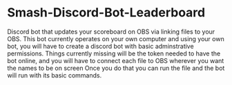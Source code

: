 # Smash-Discord-Bot-Leaderboard
Discord bot that updates your scoreboard on OBS via linking files to your OBS. 
This bot currently operates on your own computer and using your own bot, you will have to create a discord bot with basic adminstrative permissions. 
Things currently missing will be the token needed to have the bot online, and you will have to connect each file to OBS wherever you want the names to be on screen 
Once you do that you can run the file and the bot will run with its basic commands. 
